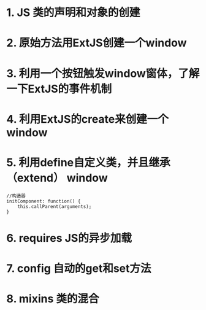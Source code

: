 # 1. JS 类的声明和对象的创建

# 2. 原始方法用ExtJS创建一个window

# 3. 利用一个按钮触发window窗体，了解一下ExtJS的事件机制

# 4. 利用ExtJS的create来创建一个window

# 5. 利用define自定义类，并且继承（extend） window
	//构造器
	initComponent: function() {
		this.callParent(arguments);
	}
	
# 6. requires JS的异步加载

# 7. config 自动的get和set方法

# 8. mixins 类的混合